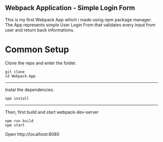 ## Webpack Application - Simple Login Form

This is my first Webpack App which i made using npm package manager. The App represents simple User Login From that validates every input from user and return back informations.

# Common Setup

Clone the repo and enter the folder.

```
git clone
cd Webpack-App
```

---

Instal the dependencies.

```
npm install
```

---

Then, first build and start webpack-dev-server

```
npm run build
npm start
```

Open http://localhost:8080
